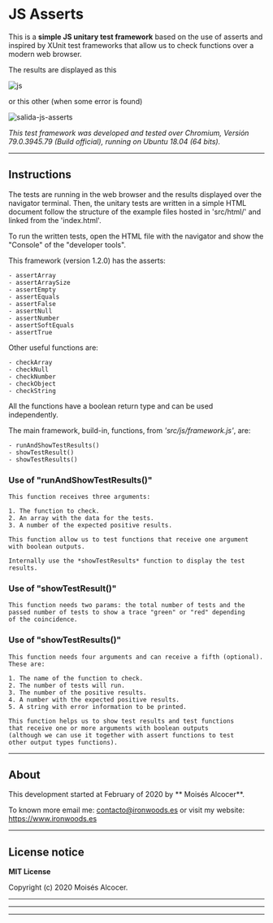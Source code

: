 # JS Asserts

This is a **simple JS unitary test framework** based on the use of
asserts and inspired by XUnit test frameworks that allow us to check
functions over a modern web browser.


The results are displayed as this

![js ](https://user-images.githubusercontent.com/7187599/73694188-df826880-46d7-11ea-9f80-b216c051681d.png)


or this other (when some error is found)

![salida-js-asserts](https://user-images.githubusercontent.com/7187599/73694190-df826880-46d7-11ea-9787-97e89da522d3.png)


*This test framework was developed and tested over Chromium,
Versión 79.0.3945.79 (Build official), running on Ubuntu 18.04 (64 bits).*

***
## Instructions

The tests are running in the web browser and the results displayed over
the navigator terminal. Then, the unitary tests are written in a simple HTML
document follow the structure of the example files hosted in 'src/html/'
and linked from the 'index.html'.

To run the written tests, open the HTML file with the navigator and show
the "Console" of the "developer tools".

This framework (version 1.2.0) has the asserts:

    - assertArray
    - assertArraySize
    - assertEmpty
    - assertEquals
    - assertFalse
    - assertNull
    - assertNumber
    - assertSoftEquals
    - assertTrue

Other useful functions are:

    - checkArray
    - checkNull
    - checkNumber
    - checkObject
    - checkString

All the functions have a boolean return type and can be used independently.


The main framework, build-in, functions, from *'src/js/framework.js'*, are:

    - runAndShowTestResults()
    - showTestResult()
    - showTestResults()

### Use of "runAndShowTestResults()"
    This function receives three arguments:

    1. The function to check.
    2. An array with the data for the tests.
    3. A number of the expected positive results.

    This function allow us to test functions that receive one argument
    with boolean outputs.

    Internally use the *showTestResults* function to display the test results.

### Use of "showTestResult()"
    This function needs two params: the total number of tests and the
    passed number of tests to show a trace "green" or "red" depending
    of the coincidence.

### Use of "showTestResults()"
    This function needs four arguments and can receive a fifth (optional).
    These are:

    1. The name of the function to check.
    2. The number of tests will run.
    3. The number of the positive results.
    4. A number with the expected positive results.
    5. A string with error information to be printed.

    This function helps us to show test results and test functions
    that receive one or more arguments with boolean outputs
    (although we can use it together with assert functions to test
    other output types functions).

***
## About

This development started at February of 2020 by ** Moisés Alcocer**.

To known more email me: contacto@ironwoods.es or visit my website:
https://www.ironwoods.es

***
## License notice

**MIT License**

Copyright (c) 2020 Moisés Alcocer.

***
***
***
